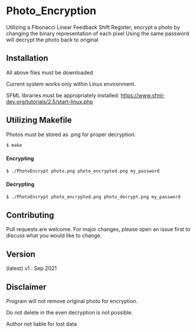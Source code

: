# Photo_Encryption

Utilizing a Fibonacci Linear Feedback Shift Register, encrypt a photo by changing the binary representation of each pixel
Using the same password will decrypt the photo back to original

## Installation

All above files must be downloaded

Current system works only within Linux environment.

SFML libraries must be appropriately installed: https://www.sfml-dev.org/tutorials/2.5/start-linux.php

## Utilizing Makefile

Photos must be stored as .png for proper decryption.
```bash
$ make
```
#### Encrypting
```bash
$ ./PhotoEncrypt photo.png photo_encrypted.png my_password
```
#### Decrypting
```bash
$ ./PhotoEncrypt photo_encrypted.png photo_decrypt.png my_password
```

## Contributing
Pull requests are welcome. For major changes, please open an issue first to discuss what you would like to change.

## Version

(latest) v1 : Sep 2021

## Disclaimer

Program will not remove original photo for encryption. 

Do not delete in the even decryption is not possible. 

Author not liable for lost data
